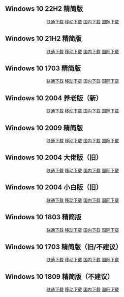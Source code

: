 ## Windows 10 22H2 精简版

<p align="center">
    <a class="btn" rel="noopener noreferrer" href="https://download.fuibafuyu.net/d/123/System/Windows/Lite/Win10-22H2-Lite-Stable221005.iso">联通下载</a>
    <a class="btn" rel="noopener noreferrer" href="https://download.fuibafuyu.net/d/139/System/Windows/Lite/Win10-22H2-Lite-Stable221005.iso">移动下载</a>
    <a class="btn" rel="noopener noreferrer" href="https://download.fuibafuyu.net/d/Ali/System/Windows/Lite/Win10-22H2-Lite-Stable221005.iso">国内下载</a>
    <a class="btn" rel="noopener noreferrer" href="https://download.fuibafuyu.net/d/OD/System/Windows/Lite/Win10-22H2-Lite-Stable221005.iso">国际下载</a>
</p>

## Windows 10 21H2 精简版

<p align="center">
    <a class="btn" rel="noopener noreferrer" href="https://download.fuibafuyu.net/d/123/System/Windows/Lite/Win10-21H2-Lite-Stable220824.iso">联通下载</a>
    <a class="btn" rel="noopener noreferrer" href="https://download.fuibafuyu.net/d/139/System/Windows/Lite/Win10-21H2-Lite-Stable220824.iso">移动下载</a>
    <a class="btn" rel="noopener noreferrer" href="https://download.fuibafuyu.net/d/Ali/System/Windows/Lite/Win10-21H2-Lite-Stable220824.iso">国内下载</a>
    <a class="btn" rel="noopener noreferrer" href="https://download.fuibafuyu.net/d/OD/System/Windows/Lite/Win10-21H2-Lite-Stable220824.iso">国际下载</a>
</p>

## Windows 10 1703 精简版

<p align="center">
    <a class="btn" rel="noopener noreferrer" href="https://download.fuibafuyu.net/d/123/System/Windows/Lite/Win10-1703-Lite-Stable221219.iso">联通下载</a>
    <a class="btn" rel="noopener noreferrer" href="https://download.fuibafuyu.net/d/139/System/Windows/Lite/Win10-1703-Lite-Stable221219.iso">移动下载</a>
    <a class="btn" rel="noopener noreferrer" href="https://download.fuibafuyu.net/d/Ali/System/Windows/Lite/Win10-1703-Lite-Stable221219.iso">国内下载</a>
    <a class="btn" rel="noopener noreferrer" href="https://download.fuibafuyu.net/d/OD/System/Windows/Lite/Win10-1703-Lite-Stable221219.iso">国际下载</a>
</p>

## Windows 10 2004 养老版（新）

<p align="center">
    <a class="btn" rel="noopener noreferrer" href="https://download.fuibafuyu.net/d/123/System/Windows/Lite/Win10-2004-YangLao-210919.iso">联通下载</a>
    <a class="btn" rel="noopener noreferrer" href="https://download.fuibafuyu.net/d/139/System/Windows/Lite/Win10-2004-YangLao-210919.iso">移动下载</a>
    <a class="btn" rel="noopener noreferrer" href="https://download.fuibafuyu.net/d/Ali/System/Windows/Lite/Win10-2004-YangLao-210919.iso">国内下载</a>
    <a class="btn" rel="noopener noreferrer" href="https://download.fuibafuyu.net/d/OD/System/Windows/Lite/Win10-2004-YangLao-210919.iso">国际下载</a>
</p>

## Windows 10 2009 精简版

<p align="center">
    <a class="btn" rel="noopener noreferrer" href="https://download.fuibafuyu.net/d/123/System/Windows/Lite/Win10-2009-Lite-ALPHA210320.iso">联通下载</a>
    <a class="btn" rel="noopener noreferrer" href="https://download.fuibafuyu.net/d/139/System/Windows/Lite/Win10-2009-Lite-ALPHA210320.iso">移动下载</a>
    <a class="btn" rel="noopener noreferrer" href="https://download.fuibafuyu.net/d/Ali/System/Windows/Lite/Win10-2009-Lite-ALPHA210320.iso">国内下载</a>
    <a class="btn" rel="noopener noreferrer" href="https://download.fuibafuyu.net/d/OD/System/Windows/Lite/Win10-2009-Lite-ALPHA210320.iso">国际下载</a>
</p>

## Windows 10 2004 大佬版（旧）

<p align="center">
    <a class="btn" rel="noopener noreferrer" href="https://download.fuibafuyu.net/d/123/System/Windows/Lite/Win10-2004-LAO-ALPHA210120.iso">联通下载</a>
    <a class="btn" rel="noopener noreferrer" href="https://download.fuibafuyu.net/d/139/System/Windows/Lite/Win10-2004-LAO-ALPHA210120.iso">移动下载</a>
    <a class="btn" rel="noopener noreferrer" href="https://download.fuibafuyu.net/d/Ali/System/Windows/Lite/Win10-2004-LAO-ALPHA210120.iso">国内下载</a>
    <a class="btn" rel="noopener noreferrer" href="https://download.fuibafuyu.net/d/OD/System/Windows/Lite/Win10-2004-LAO-ALPHA210120.iso">国际下载</a>
</p>

## Windows 10 2004 小白版（旧）

<p align="center">
    <a class="btn" rel="noopener noreferrer" href="https://download.fuibafuyu.net/d/123/System/Windows/Lite/Win10-2004-BAI-ALPHA210120.iso">联通下载</a>
    <a class="btn" rel="noopener noreferrer" href="https://download.fuibafuyu.net/d/139/System/Windows/Lite/Win10-2004-BAI-ALPHA210120.iso">移动下载</a>
    <a class="btn" rel="noopener noreferrer" href="https://download.fuibafuyu.net/d/Ali/System/Windows/Lite/Win10-2004-BAI-ALPHA210120.iso">国内下载</a>
    <a class="btn" rel="noopener noreferrer" href="https://download.fuibafuyu.net/d/OD/System/Windows/Lite/Win10-2004-BAI-ALPHA210120.iso">国际下载</a>
</p>

## Windows 10 1803 精简版

<p align="center">
    <a class="btn" rel="noopener noreferrer" href="https://download.fuibafuyu.net/d/123/System/Windows/Lite/Win10-1803-Plus-ALPHA210208.iso">联通下载</a>
    <a class="btn" rel="noopener noreferrer" href="https://download.fuibafuyu.net/d/139/System/Windows/Lite/Win10-1803-Plus-ALPHA210208.iso">移动下载</a>
    <a class="btn" rel="noopener noreferrer" href="https://download.fuibafuyu.net/d/Ali/System/Windows/Lite/Win10-1803-Plus-ALPHA210208.iso">国内下载</a>
    <a class="btn" rel="noopener noreferrer" href="https://download.fuibafuyu.net/d/OD/System/Windows/Lite/Win10-1803-Plus-ALPHA210208.iso">国际下载</a>
</p>

## Windows 10 1703 精简版（旧/不建议）

<p align="center">
    <a class="btn" rel="noopener noreferrer" href="https://download.fuibafuyu.net/d/123/System/Windows/Lite/Win10-1703-Lite-ALPHA210206.iso">联通下载</a>
    <a class="btn" rel="noopener noreferrer" href="https://download.fuibafuyu.net/d/139/System/Windows/Lite/Win10-1703-Lite-ALPHA210206.iso">移动下载</a>
    <a class="btn" rel="noopener noreferrer" href="https://download.fuibafuyu.net/d/Ali/System/Windows/Lite/Win10-1703-Lite-ALPHA210206.iso">国内下载</a>
    <a class="btn" rel="noopener noreferrer" href="https://download.fuibafuyu.net/d/OD/System/Windows/Lite/Win10-1703-Lite-ALPHA210206.iso">国际下载</a>
</p>

## Windows 10 1809 精简版（不建议）

<p align="center">
    <a class="btn" rel="noopener noreferrer" href="https://download.fuibafuyu.net/d/123/System/Windows/Lite/Win10-1809-Lite-ALPHA210311.iso">联通下载</a>
    <a class="btn" rel="noopener noreferrer" href="https://download.fuibafuyu.net/d/139/System/Windows/Lite/Win10-1809-Lite-ALPHA210311.iso">移动下载</a>
    <a class="btn" rel="noopener noreferrer" href="https://download.fuibafuyu.net/d/Ali/System/Windows/Lite/Win10-1809-Lite-ALPHA210311.iso">国内下载</a>
    <a class="btn" rel="noopener noreferrer" href="https://download.fuibafuyu.net/d/OD/System/Windows/Lite/Win10-1809-Lite-ALPHA210311.iso">国际下载</a>
</p>